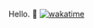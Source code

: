 Hello. 👋
[![wakatime](https://wakatime.com/badge/user/9843ac8f-c102-4da7-8aa9-e900ec0c4e4b.svg)](https://wakatime.com/@9843ac8f-c102-4da7-8aa9-e900ec0c4e4b)
